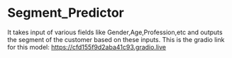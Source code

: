 # Segment_Predictor
It takes input of various fields like Gender,Age,Profession,etc and outputs the segment of the customer based on these inputs.
This is the gradio link for this model: 
https://cfd155f9d2aba41c93.gradio.live
